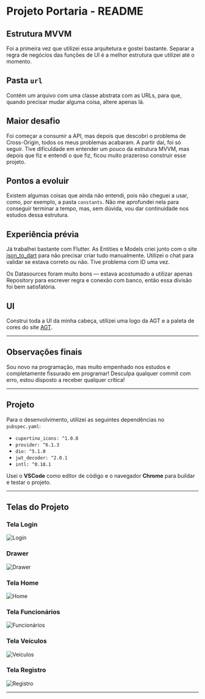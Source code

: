 # Projeto Portaria - README

## Estrutura MVVM

Foi a primeira vez que utilizei essa arquitetura e gostei bastante. Separar a regra de negócios das funções de UI é a melhor estrutura que utilizei até o momento.

## Pasta `url`

Contém um arquivo com uma classe abstrata com as URLs, para que, quando precisar mudar alguma coisa, altere apenas lá.

## Maior desafio

Foi começar a consumir a API, mas depois que descobri o problema de Cross-Origin, todos os meus problemas acabaram. A partir daí, foi só seguir.
Tive dificuldade em entender um pouco da estrutura MVVM, mas depois que fiz e entendi o que fiz, ficou muito prazeroso construir esse projeto.

## Pontos a evoluir

Existem algumas coisas que ainda não entendi, pois não cheguei a usar, como, por exemplo, a pasta `constants`. Não me aprofundei nela para conseguir terminar a tempo, mas, sem dúvida, vou dar continuidade nos estudos dessa estrutura.

## Experiência prévia

Já trabalhei bastante com Flutter. As Entities e Models criei junto com o site [json\_to\_dart](https://javiercbk.github.io/json_to_dart/) para não precisar criar tudo manualmente. Utilizei o chat para validar se estava correto ou não. Tive problema com ID uma vez.

Os Datasources foram muito bons — estava acostumado a utilizar apenas Repository para escrever regra e conexão com banco, então essa divisão foi bem satisfatória.

## UI

Construi toda a UI da minha cabeça, utilizei uma logo da AGT e a paleta de cores do site [AGT](https://www.agroterenas.com.br/).

---

## Observações finais

Sou novo na programação, mas muito empenhado nos estudos e completamente fissurado em programar!
Desculpa qualquer commit com erro, estou disposto a receber qualquer crítica!

---

## Projeto

Para o desenvolvimento, utilizei as seguintes dependências no `pubspec.yaml`:

* `cupertino_icons: ^1.0.8`
* `provider: ^6.1.3`
* `dio: ^5.1.0`
* `jwt_decoder: ^2.0.1`
* `intl: ^0.18.1`

Usei o **VSCode** como editor de código e o navegador **Chrome** para buildar e testar o projeto.

---

## Telas do Projeto

### Tela Login

![Login](image.png)

### Drawer

![Drawer](image-2.png)

### Tela Home

![Home](image-1.png)

### Tela Funcionários

![Funcionários](image-3.png)

### Tela Veículos

![Veículos](image-4.png)

### Tela Registro

![Registro](image-5.png)

---